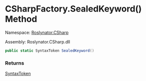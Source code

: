 # CSharpFactory\.SealedKeyword\(\) Method

Namespace: [Roslynator.CSharp](../../README.md)

Assembly: Roslynator\.CSharp\.dll

```csharp
public static SyntaxToken SealedKeyword()
```

### Returns

[SyntaxToken](https://docs.microsoft.com/en-us/dotnet/api/microsoft.codeanalysis.syntaxtoken)

